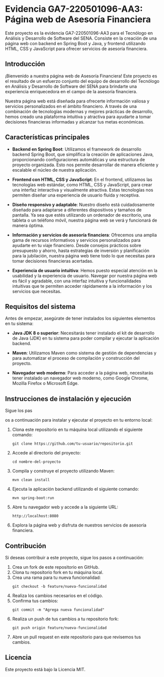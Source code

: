 # Evidencia GA7-220501096-AA3: Página web de Asesoría Financiera

Este proyecto es la evidencia GA7-220501096-AA3 para el Tecnólogo en Análisis y Desarrollo de Software del SENA. Consiste en la creación de una página web con backend en Spring Boot y Java, y frontend utilizando HTML, CSS y JavaScript para ofrecer servicios de asesoría financiera.

## Introducción

¡Bienvenido a nuestra página web de Asesoría Financiera! Este proyecto es el resultado de un esfuerzo conjunto del equipo de desarrollo del Tecnólogo en Análisis y Desarrollo de Software del SENA para brindarte una experiencia enriquecedora en el campo de la asesoría financiera.

Nuestra página web está diseñada para ofrecerte información valiosa y servicios personalizados en el ámbito financiero. A través de una combinación de tecnologías modernas y mejores prácticas de desarrollo, hemos creado una plataforma intuitiva y atractiva para ayudarte a tomar decisiones financieras informadas y alcanzar tus metas económicas.

## Características principales

- **Backend en Spring Boot**: Utilizamos el framework de desarrollo backend Spring Boot, que simplifica la creación de aplicaciones Java, proporcionando configuraciones automáticas y una estructura de proyecto organizada. Esto nos permite desarrollar de manera eficiente y escalable el núcleo de nuestra aplicación.

- **Frontend con HTML, CSS y JavaScript**: En el frontend, utilizamos las tecnologías web estándar, como HTML, CSS y JavaScript, para crear una interfaz interactiva y visualmente atractiva. Estas tecnologías nos permiten diseñar una experiencia de usuario fluida y receptiva.

- **Diseño responsivo y adaptable**: Nuestro diseño está cuidadosamente diseñado para adaptarse a diferentes dispositivos y tamaños de pantalla. Ya sea que estés utilizando un ordenador de escritorio, una tableta o un teléfono móvil, nuestra página web se verá y funcionará de manera óptima.

- **Información y servicios de asesoría financiera**: Ofrecemos una amplia gama de recursos informativos y servicios personalizados para ayudarte en tu viaje financiero. Desde consejos prácticos sobre presupuesto y ahorro, hasta estrategias de inversión y planificación para la jubilación, nuestra página web tiene todo lo que necesitas para tomar decisiones financieras acertadas.

- **Experiencia de usuario intuitiva**: Hemos puesto especial atención en la usabilidad y la experiencia de usuario. Navegar por nuestra página web es fácil y agradable, con una interfaz intuitiva y funcionalidades intuitivas que te permiten acceder rápidamente a la información y los servicios que necesitas.

## Requisitos del sistema

Antes de empezar, asegúrate de tener instalados los siguientes elementos en tu sistema:

- **Java JDK 8 o superior**: Necesitarás tener instalado el kit de desarrollo de Java (JDK) en tu sistema para poder compilar y ejecutar la aplicación backend.

- **Maven**: Utilizamos Maven como sistema de gestión de dependencias y para automatizar el proceso de compilación y construcción del proyecto.

- **Navegador web moderno**: Para acceder a la página web, necesitarás tener instalado un navegador web moderno, como Google Chrome, Mozilla Firefox o Microsoft Edge.

## Instrucciones de instalación y ejecución

Sigue los pas

os a continuación para instalar y ejecutar el proyecto en tu entorno local:

1. Clona este repositorio en tu máquina local utilizando el siguiente comando:
   ```
   git clone https://github.com/tu-usuario/repositorio.git
   ```

2. Accede al directorio del proyecto:
   ```
   cd nombre-del-proyecto
   ```

3. Compila y construye el proyecto utilizando Maven:
   ```
   mvn clean install
   ```

4. Ejecuta la aplicación backend utilizando el siguiente comando:
   ```
   mvn spring-boot:run
   ```

5. Abre tu navegador web y accede a la siguiente URL:
   ```
   http://localhost:8080
   ```

6. Explora la página web y disfruta de nuestros servicios de asesoría financiera.

## Contribución

Si deseas contribuir a este proyecto, sigue los pasos a continuación:

1. Crea un fork de este repositorio en GitHub.
2. Clona tu repositorio fork en tu máquina local.
3. Crea una rama para tu nueva funcionalidad:
   ```
   git checkout -b feature/nueva-funcionalidad
   ```
4. Realiza los cambios necesarios en el código.
5. Confirma tus cambios:
   ```
   git commit -m "Agrega nueva funcionalidad"
   ```
6. Realiza un push de tus cambios a tu repositorio fork:
   ```
   git push origin feature/nueva-funcionalidad
   ```
7. Abre un pull request en este repositorio para que revisemos tus cambios.

## Licencia

Este proyecto está bajo la Licencia MIT. 

